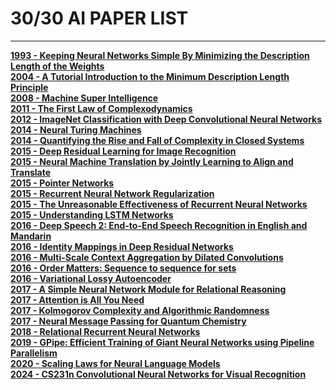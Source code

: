 # 30/30 AI PAPER LIST


<!-- WARNING: THIS FILE WAS AUTOGENERATED! DO NOT EDIT! -->

------------------------------------------------------------------------

[**1993 - Keeping Neural Networks Simple By Minimizing the Description
Length of the Weights<br>**]() [**2004 - A Tutorial Introduction to the
Minimum Description Length Principle<br>**]() [**2008 - Machine Super
Intelligence<br>**]() [**2011 - The First Law of
Complexodynamics<br>**]() [**2012 - ImageNet Classification with Deep
Convolutional Neural Networks<br>**]() [**2014 - Neural Turing
Machines<br>**]() [**2014 - Quantifying the Rise and Fall of Complexity
in Closed Systems<br>**]() [**2015 - Deep Residual Learning for Image
Recognition<br>**]() [**2015 - Neural Machine Translation by Jointly
Learning to Align and Translate<br>**]() [**2015 - Pointer
Networks<br>**]() [**2015 - Recurrent Neural Network
Regularization<br>**]() [**2015 - The Unreasonable Effectiveness of
Recurrent Neural Networks<br>**]() [**2015 - Understanding LSTM
Networks<br>**]() [**2016 - Deep Speech 2: End-to-End Speech Recognition
in English and Mandarin<br>**]() [**2016 - Identity Mappings in Deep
Residual Networks<br>**]() [**2016 - Multi-Scale Context Aggregation by
Dilated Convolutions<br>**]() [**2016 - Order Matters: Sequence to
sequence for sets<br>**]() [**2016 - Variational Lossy
Autoencoder<br>**]() [**2017 - A Simple Neural Network Module for
Relational Reasoning<br>**]() [**2017 - Attention is All You
Need<br>**]() [**2017 - Kolmogorov Complexity and Algorithmic
Randomness<br>**]() [**2017 - Neural Message Passing for Quantum
Chemistry<br>**]() [**2018 - Relational Recurrent Neural
Networks<br>**]() [**2019 - GPipe: Efficient Training of Giant Neural
Networks using Pipeline Parallelism<br>**]() [**2020 - Scaling Laws for
Neural Language Models<br>**]() [**2024 - CS231n Convolutional Neural
Networks for Visual Recognition<br>**]() <br><br>

<!-- WARNING: THIS FILE WAS AUTOGENERATED! DO NOT EDIT! -->

<!-- WARNING: THIS FILE WAS AUTOGENERATED! DO NOT EDIT! -->
